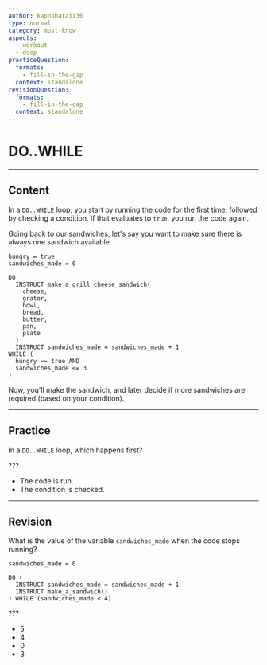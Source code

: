 ```yaml
---
author: kapnobatai136
type: normal
category: must-know
aspects:
  - workout
  - deep
practiceQuestion:
  formats:
    - fill-in-the-gap
  context: standalone
revisionQuestion:
  formats:
    - fill-in-the-gap
  context: standalone
---
```


# DO..WHILE


---

## Content

In a `DO..WHILE` loop, you start by running the code for the first time, followed by checking a condition. If that evaluates to `true`, you run the code again.

Going back to our sandwiches, let's say you want to make sure there is always one sandwich available.

```plain-text
hungry = true
sandwiches_made = 0

DO
  INSTRUCT make_a_grill_cheese_sandwich(
    cheese, 
    grater, 
    bowl, 
    bread, 
    butter, 
    pan, 
    plate
  )
  INSTRUCT sandwiches_made = sandwiches_made + 1
WHILE (
  hungry == true AND 
  sandwiches_made <= 3
)
```

Now, you'll make the sandwich, and later decide if more sandwiches are required (based on your condition).


---

## Practice

In a `DO..WHILE` loop, which happens first?

???

- The code is run.
- The condition is checked.


---

## Revision

What is the value of the variable `sandwiches_made` when the code stops running?

```plain-text
sandwiches_made = 0

DO (
  INSTRUCT sandwiches_made = sandwiches_made + 1
  INSTRUCT make_a_sandwich()
) WHILE (sandwiches_made < 4)
```

???

- 5
- 4
- 0
- 3
